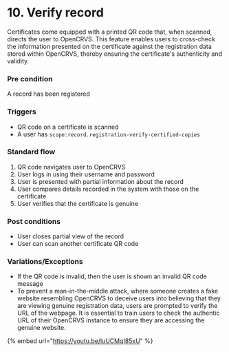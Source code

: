 # 10. Verify record

Certificates come equipped with a printed QR code that, when scanned, directs the user to OpenCRVS. This feature enables users to cross-check the information presented on the certificate against the registration data stored within OpenCRVS, thereby ensuring the certificate's authenticity and validity.

### **Pre condition**

A record has been registered

### **Triggers**

* QR code on a certificate is scanned
* A user has `scope:record.registration-verify-certified-copies`

### **Standard flow**

1. QR code navigates user to OpenCRVS
2. User logs in using their username and password
3. User is presented with partial information about the record
4. User compares details recorded in the system with those on the certificate
5. User verifies that the certificate is genuine

### **Post conditions**

* User closes partial view of the record
* User can scan another certificate QR code

### **Variations/Exceptions**

* If the QR code is invalid, then the user is shown an invalid QR code message
* To prevent a man-in-the-middle attack, where someone creates a fake website resembling OpenCRVS to deceive users into believing that they are viewing genuine registration data, users are prompted to verify the URL of the webpage. It is essential to train users to check the authentic URL of their OpenCRVS instance to ensure they are accessing the genuine website.

{% embed url="https://youtu.be/luUCMqI85xU" %}
